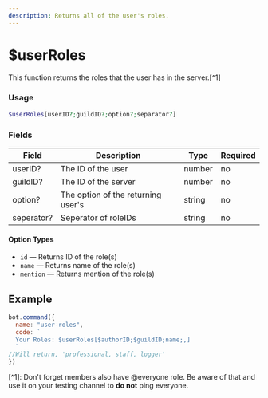 ```yaml
---
description: Returns all of the user's roles.
---
```


# $userRoles

This function returns the roles that the user has in the server.\[^1]

### Usage

```php
$userRoles[userID?;guildID?;option?;separator?]
```

### Fields

| Field      | Description                        | Type   | Required |
| ---------- | ---------------------------------- | ------ | -------- |
| userID?    | The ID of the user                 | number | no       |
| guildID?   | The ID of the server               | number | no       |
| option?    | The option of the returning user's | string | no       |
| seperator? | Seperator of roleIDs               | string | no       |

#### Option Types

* `id` — Returns ID of the role(s)
* `name` — Returns name of the role(s)
* `mention` — Returns mention of the role(s)

## Example

```javascript
bot.command({
  name: "user-roles",
  code: `
  Your Roles: $userRoles[$authorID;$guildID;name;,]
  `
//Will return, 'professional, staff, logger'
})
```

\[^1]: Don't forget members also have @everyone role. Be aware of that and use it on your testing channel to **do not** ping everyone.
